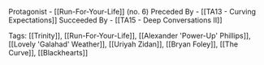 Protagonist - [[Run-For-Your-Life]] (no. 6)
Preceded By - [[TA13 - Curving Expectations]]
Succeeded By - [[TA15 - Deep Conversations II]]

Tags: [[Trinity]], [[Run-For-Your-Life]], [[Alexander 'Power-Up' Phillips]], [[Lovely 'Galahad' Weather]], [[Uriyah Zidan]], [[Bryan Foley]], [[The Curve]], [[Blackhearts]]